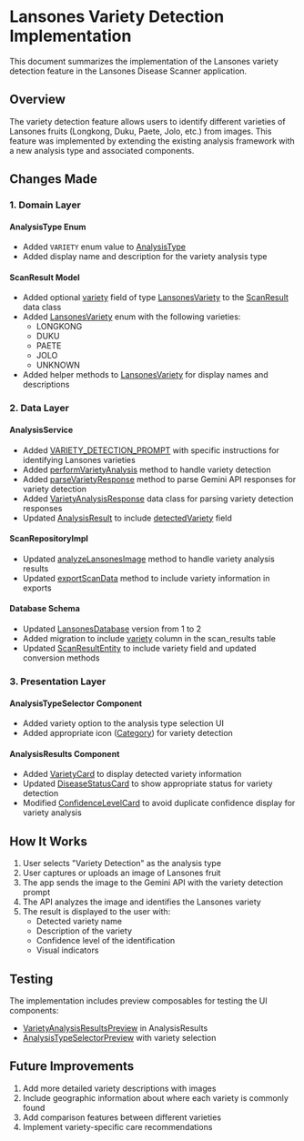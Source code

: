 # Lansones Variety Detection Implementation

This document summarizes the implementation of the Lansones variety detection feature in the Lansones Disease Scanner application.

## Overview

The variety detection feature allows users to identify different varieties of Lansones fruits (Longkong, Duku, Paete, Jolo, etc.) from images. This feature was implemented by extending the existing analysis framework with a new analysis type and associated components.

## Changes Made

### 1. Domain Layer

#### AnalysisType Enum
- Added `VARIETY` enum value to [AnalysisType](file:///c:/Users/gerla/AndroidStudioProjects/LansonesScan/app/src/main/java/com/ml/lansonesscan/domain/model/AnalysisType.kt#L5-L43)
- Added display name and description for the variety analysis type

#### ScanResult Model
- Added optional [variety](file:///c:/Users/gerla/AndroidStudioProjects/LansonesScan/app/src/main/java/com/ml/lansonesscan/domain/model/ScanResult.kt#L16-L16) field of type [LansonesVariety](file:///c:/Users/gerla/AndroidStudioProjects/LansonesScan/app/src/main/java/com/ml/lansonesscan/domain/model/ScanResult.kt#L174-L204) to the [ScanResult](file:///c:/Users/gerla/AndroidStudioProjects/LansonesScan/app/src/main/java/com/ml/lansonesscan/domain/model/ScanResult.kt#L10-L186) data class
- Added [LansonesVariety](file:///c:/Users/gerla/AndroidStudioProjects/LansonesScan/app/src/main/java/com/ml/lansonesscan/domain/model/ScanResult.kt#L174-L204) enum with the following varieties:
  - LONGKONG
  - DUKU
  - PAETE
  - JOLO
  - UNKNOWN
- Added helper methods to [LansonesVariety](file:///c:/Users/gerla/AndroidStudioProjects/LansonesScan/app/src/main/java/com/ml/lansonesscan/domain/model/ScanResult.kt#L174-L204) for display names and descriptions

### 2. Data Layer

#### AnalysisService
- Added [VARIETY_DETECTION_PROMPT](file:///c:/Users/gerla/AndroidStudioProjects/LansonesScan/app/src/main/java/com/ml/lansonesscan/data/remote/service/AnalysisService.kt#L65-L87) with specific instructions for identifying Lansones varieties
- Added [performVarietyAnalysis](file:///c:/Users/gerla/AndroidStudioProjects/LansonesScan/app/src/main/java/com/ml/lansonesscan/data/remote/service/AnalysisService.kt#L229-L242) method to handle variety detection
- Added [parseVarietyResponse](file:///c:/Users/gerla/AndroidStudioProjects/LansonesScan/app/src/main/java/com/ml/lansonesscan/data/remote/service/AnalysisService.kt#L536-L566) method to parse Gemini API responses for variety detection
- Added [VarietyAnalysisResponse](file:///c:/Users/gerla/AndroidStudioProjects/LansonesScan/app/src/main/java/com/ml/lansonesscan/data/remote/service/AnalysisService.kt#L610-L615) data class for parsing variety detection responses
- Updated [AnalysisResult](file:///c:/Users/gerla/AndroidStudioProjects/LansonesScan/app/src/main/java/com/ml/lansonesscan/data/remote/service/AnalysisService.kt#L584-L594) to include [detectedVariety](file:///c:/Users/gerla/AndroidStudioProjects/LansonesScan/app/src/main/java/com/ml/lansonesscan/data/remote/service/AnalysisService.kt#L593-L593) field

#### ScanRepositoryImpl
- Updated [analyzeLansonesImage](file:///c:/Users/gerla/AndroidStudioProjects/LansonesScan/app/src/main/java/com/ml/lansonesscan/data/repository/ScanRepositoryImpl.kt#L38-L121) method to handle variety analysis results
- Updated [exportScanData](file:///c:/Users/gerla/AndroidStudioProjects/LansonesScan/app/src/main/java/com/ml/lansonesscan/data/repository/ScanRepositoryImpl.kt#L410-L476) method to include variety information in exports

#### Database Schema
- Updated [LansonesDatabase](file:///c:/Users/gerla/AndroidStudioProjects/LansonesScan/app/src/main/java/com/ml/lansonesscan/data/local/database/LansonesDatabase.kt#L14-L72) version from 1 to 2
- Added migration to include [variety](file:///c:/Users/gerla/AndroidStudioProjects/LansonesScan/app/src/main/java/com/ml/lansonesscan/domain/model/ScanResult.kt#L16-L16) column in the scan_results table
- Updated [ScanResultEntity](file:///c:/Users/gerla/AndroidStudioProjects/LansonesScan/app/src/main/java/com/ml/lansonesscan/data/local/entities/ScanResultEntity.kt#L18-L44) to include variety field and updated conversion methods

### 3. Presentation Layer

#### AnalysisTypeSelector Component
- Added variety option to the analysis type selection UI
- Added appropriate icon ([Category](file:///c:/Users/gerla/AndroidStudioProjects/LansonesScan/app/src/main/java/com/ml/lansonesscan/presentation/analysis/components/AnalysisTypeSelector.kt#L91-L91)) for variety detection

#### AnalysisResults Component
- Added [VarietyCard](file:///c:/Users/gerla/AndroidStudioProjects/LansonesScan/app/src/main/java/com/ml/lansonesscan/presentation/analysis/components/AnalysisResults.kt#L104-L183) to display detected variety information
- Updated [DiseaseStatusCard](file:///c:/Users/gerla/AndroidStudioProjects/LansonesScan/app/src/main/java/com/ml/lansonesscan/presentation/analysis/components/AnalysisResults.kt#L65-L102) to show appropriate status for variety detection
- Modified [ConfidenceLevelCard](file:///c:/Users/gerla/AndroidStudioProjects/LansonesScan/app/src/main/java/com/ml/lansonesscan/presentation/analysis/components/AnalysisResults.kt#L186-L261) to avoid duplicate confidence display for variety analysis

## How It Works

1. User selects "Variety Detection" as the analysis type
2. User captures or uploads an image of Lansones fruit
3. The app sends the image to the Gemini API with the variety detection prompt
4. The API analyzes the image and identifies the Lansones variety
5. The result is displayed to the user with:
   - Detected variety name
   - Description of the variety
   - Confidence level of the identification
   - Visual indicators

## Testing

The implementation includes preview composables for testing the UI components:
- [VarietyAnalysisResultsPreview](file:///c:/Users/gerla/AndroidStudioProjects/LansonesScan/app/src/main/java/com/ml/lansonesscan/presentation/analysis/components/AnalysisResults.kt#L518-L546) in AnalysisResults
- [AnalysisTypeSelectorPreview](file:///c:/Users/gerla/AndroidStudioProjects/LansonesScan/app/src/main/java/com/ml/lansonesscan/presentation/analysis/components/AnalysisTypeSelector.kt#L147-L209) with variety selection

## Future Improvements

1. Add more detailed variety descriptions with images
2. Include geographic information about where each variety is commonly found
3. Add comparison features between different varieties
4. Implement variety-specific care recommendations